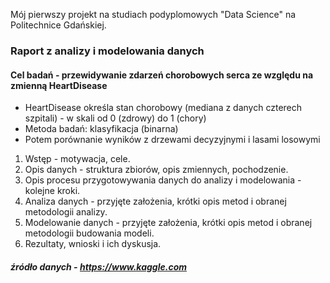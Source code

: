 Mój pierwszy projekt na studiach podyplomowych "Data Science" na Politechnice Gdańskiej.

### Raport z analizy i modelowania danych

#### Cel badań - przewidywanie zdarzeń chorobowych serca ze względu na zmienną HeartDisease
* HeartDisease  określa stan chorobowy (mediana z danych czterech szpitali) - w skali od 0 (zdrowy) do 1 (chory)
* Metoda badań: klasyfikacja (binarna)
* Potem porównanie wyników z drzewami decyzyjnymi i lasami losowymi

1. Wstęp - motywacja, cele.
2. Opis danych - struktura zbiorów, opis zmiennych, pochodzenie.
3. Opis procesu przygotowywania danych do analizy i modelowania - kolejne kroki.
4. Analiza danych - przyjęte założenia, krótki opis metod i obranej metodologii analizy.
5. Modelowanie danych - przyjęte założenia, krótki opis metod i obranej metodologii budowania modeli.
6. Rezultaty, wnioski i ich dyskusja.

##### źródło danych - https://www.kaggle.com

